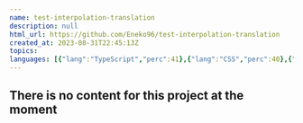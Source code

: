 ```yaml
---
name: test-interpolation-translation
description: null
html_url: https://github.com/Eneko96/test-interpolation-translation
created_at: 2023-08-31T22:45:13Z
topics: 
languages: [{"lang":"TypeScript","perc":41},{"lang":"CSS","perc":40},{"lang":"JavaScript","perc":9},{"lang":"HTML","perc":8}]
---
```

## There is no content for this project at the moment